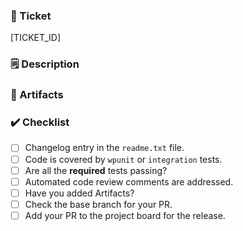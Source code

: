 ### 🎫 Ticket

[TICKET_ID]
<!-- Ticket ID, if there's any put it between brackets -->

### 🗒️ Description

<!--
Please describe what you have changed or added
What types of changes does your code introduce?
Bug fix (non-breaking change which fixes an issue)
New feature (non-breaking change which adds functionality)
Include any important information for reviewers
-->

### 🎥 Artifacts <!-- if applicable-->
<!-- 🎥 screencast(s) or 📷 screenshot(s) -->

### ✔️ Checklist
- [ ] Changelog entry in the `readme.txt` file. <!-- Confirm that it includes the ticket ID. -->
- [ ] Code is covered by `wpunit` or `integration` tests. <!-- Check that tests are passing and DO NOT merge if they're failing. -->
- [ ] Are all the **required** tests passing? <!-- Check that all the required tests are passing. -->
- [ ] Automated code review comments are addressed. <!-- Check that there are no automated code review comment by ReviewDog, if there are, address them. -->
- [ ] Have you added Artifacts? <!-- Check if there are any artifacts like screencasts or screenshots. -->
- [ ] Check the base branch for your PR. <!-- Check if the base branch is correct. -->
- [ ] Add your PR to the project board for the release. <!-- Check if your PR is added to the project board. -->
